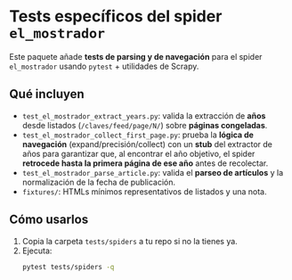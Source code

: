 # Tests específicos del spider `el_mostrador`

Este paquete añade **tests de parsing y de navegación** para el spider `el_mostrador` usando `pytest` + utilidades de Scrapy.

## Qué incluyen

- `test_el_mostrador_extract_years.py`: valida la extracción de **años** desde listados (`/claves/feed/page/N/`) sobre **páginas congeladas**.
- `test_el_mostrador_collect_first_page.py`: prueba la **lógica de navegación** (expand/precisión/collect) con un **stub** del extractor de años para garantizar que, al encontrar el año objetivo, el spider **retrocede hasta la primera página de ese año** antes de recolectar.
- `test_el_mostrador_parse_article.py`: valida el **parseo de artículos** y la normalización de la fecha de publicación.
- `fixtures/`: HTMLs mínimos representativos de listados y una nota.

## Cómo usarlos

1. Copia la carpeta `tests/spiders` a tu repo si no la tienes ya.
2. Ejecuta:
   ```bash
   pytest tests/spiders -q
